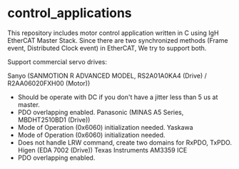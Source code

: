 # control_applications

This repository includes motor control application written in C using IgH EtherCAT Master Stack. Since there are two synchronized methods (Frame event, Distributed Clock event) in EtherCAT, We try to support both.

Support commercial servo drives:

Sanyo (SANMOTION R ADVANCED MODEL, RS2A01A0KA4 (Drive) / R2AA06020FXH00 (Motor))
 - Should be operate with DC if you don't have a jitter less than 5 us at master.
 - PDO overlapping enabled.
Panasonic (MINAS A5 Series, MBDHT2510BD1 (Drive))
 - Mode of Operation (0x6060) initialization needed.
Yaskawa
 - Mode of Operation (0x6060) initialization needed.
 - Does not handle LRW command, create two domains for RxPDO, TxPDO.
Higen (EDA 7002 (Drive))
Texas Instruments AM3359 ICE
 - PDO overlapping enabled.
